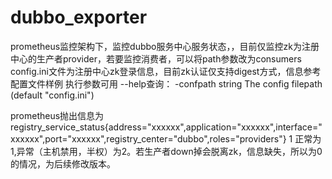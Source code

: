 # dubbo_exporter

prometheus监控架构下，监控dubbo服务中心服务状态，，目前仅监控zk为注册中心的生产者provider，若要监控消费者，可以将path参数改为consumers
config.ini文件为注册中心zk登录信息，目前zk认证仅支持digest方式，信息参考配置文件样例
执行参数可用 --help查询：
-confpath string
        The config filepath (default "config.ini")

prometheus抛出信息为
registry_service_status{address="xxxxxx",application="xxxxxx",interface="xxxxxx",port="xxxxxx",registry_center="dubbo",roles="providers"} 1
正常为1,异常（主机禁用，半权）为2。若生产者down掉会脱离zk，信息缺失，所以为0的情况，为后续修改版本。